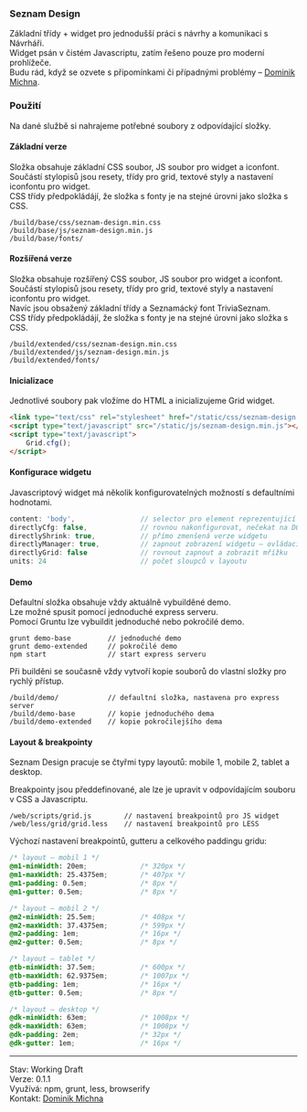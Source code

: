 ### Seznam Design

Základní třídy + widget pro jednodušší práci s návrhy a komunikaci s Návrháři.  
Widget psán v čistém Javascriptu, zatím řešeno pouze pro moderní prohlížeče.  
Budu rád, když se ozvete s připomínkami či případnými problémy – [Dominik Michna](mailto:dominik.michna@firma.seznam.cz).

### Použití

Na dané službě si nahrajeme potřebné soubory z odpovídající složky.

#### Základní verze

Složka obsahuje základní CSS soubor, JS soubor pro widget a iconfont.  
Součástí stylopisů jsou resety, třídy pro grid, textové styly a nastavení iconfontu pro widget.    
CSS třídy předpokládájí, že složka s fonty je na stejné úrovni jako složka s CSS.  

```
/build/base/css/seznam-design.min.css
/build/base/js/seznam-design.min.js
/build/base/fonts/
```

#### Rozšířená verze

Složka obsahuje rozšířený CSS soubor, JS soubor pro widget a iconfont.  
Součástí stylopisů jsou resety, třídy pro grid, textové styly a nastavení iconfontu pro widget.  
Navíc jsou obsažený základní třídy a Seznamácký font TriviaSeznam.  
CSS třídy předpokládájí, že složka s fonty je na stejné úrovni jako složka s CSS.  

```
/build/extended/css/seznam-design.min.css
/build/extended/js/seznam-design.min.js
/build/extended/fonts/
```

#### Inicializace

Jednotlivé soubory pak vložíme do HTML a inicializujeme Grid widget. 

```html
<link type="text/css" rel="stylesheet" href="/static/css/seznam-design.min.css">
<script type="text/javascript" src="/static/js/seznam-design.min.js"></script>
<script type="text/javascript">
	Grid.cfg();
</script>
```

#### Konfigurace widgetu

Javascriptový widget má několik konfigurovatelných možností s defaultními hodnotami.

```javascript
content: 'body', 				// selector pro element reprezentující hlavní obsah 
directlyCfg: false, 			// rovnou nakonfigurovat, nečekat na DOMContentLoaded event
directlyShrink: true,           // přímo zmenšená verze widgetu
directlyManager: true,      	// zapnout zobrazení widgetu – ovládacích prvků
directlyGrid: false        		// rovnout zapnout a zobrazit mřížku
units: 24                       // počet sloupců v layoutu
```

#### Demo

Defaultní složka obsahuje vždy aktuálně vybuilděné demo.    
Lze možné spusit pomocí jednoduché express serveru.  
Pomocí Gruntu lze vybuildit jednoduché nebo pokročilé demo.

```
grunt demo-base         // jednoduché demo
grunt demo-extended     // pokročilé demo
npm start               // start express serveru
```

Při builděni se současně vždy vytvoří kopie souborů do vlastní složky pro rychlý přístup.  

```
/build/demo/            // defaultní složka, nastavena pro express server
/build/demo-base        // kopie jednoduchého dema
/build/demo-extended    // kopie pokročilejšího dema
```


#### Layout & breakpointy

Seznam Design pracuje se čtyřmi typy layoutů: mobile 1, mobile 2, tablet a desktop.

Breakpointy jsou předdefinované, ale lze je upravit v odpovídajícím souboru v CSS a Javascriptu.  

``` 
/web/scripts/grid.js        // nastavení breakpointů pro JS widget
/web/less/grid/grid.less    // nastavení breakpointů pro LESS
```

Výchozí nastavení breakpointů, gutteru a celkového paddingu gridu:

``` css
/* layout – mobil 1 */
@m1-minWidth: 20em; 			/* 320px */
@m1-maxWidth: 25.4375em;		/* 407px */
@m1-padding: 0.5em;				/* 8px */
@m1-gutter: 0.5em;				/* 8px */

/* layout – mobil 2 */
@m2-minWidth: 25.5em;			/* 408px */
@m2-maxWidth: 37.4375em;		/* 599px */
@m2-padding: 1em;				/* 16px */
@m2-gutter: 0.5em;				/* 8px */

/* layout – tablet */
@tb-minWidth: 37.5em;			/* 600px */
@tb-maxWidth: 62.9375em;		/* 1007px */
@tb-padding: 1em;				/* 16px */
@tb-gutter: 0.5em; 				/* 8px */

/* layout – desktop */
@dk-minWidth: 63em; 			/* 1008px */
@dk-maxWidth: 63em;				/* 1008px */
@dk-padding: 2em;				/* 32px */
@dk-gutter: 1em; 				/* 16px */
```

---  

Stav: Working Draft  
Verze: 0.1.1  
Využívá:  npm, grunt, less, browserify  
Kontakt: [Dominik Michna](mailto:dominik.michna@firma.seznam.cz)